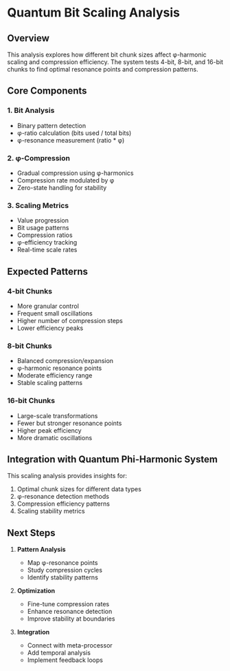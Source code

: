 # Quantum Bit Scaling Analysis

## Overview
This analysis explores how different bit chunk sizes affect φ-harmonic scaling and compression efficiency. The system tests 4-bit, 8-bit, and 16-bit chunks to find optimal resonance points and compression patterns.

## Core Components

### 1. Bit Analysis
- Binary pattern detection
- φ-ratio calculation (bits used / total bits)
- φ-resonance measurement (ratio * φ)

### 2. φ-Compression
- Gradual compression using φ-harmonics
- Compression rate modulated by φ
- Zero-state handling for stability

### 3. Scaling Metrics
- Value progression
- Bit usage patterns
- Compression ratios
- φ-efficiency tracking
- Real-time scale rates

## Expected Patterns

### 4-bit Chunks
- More granular control
- Frequent small oscillations
- Higher number of compression steps
- Lower efficiency peaks

### 8-bit Chunks
- Balanced compression/expansion
- φ-harmonic resonance points
- Moderate efficiency range
- Stable scaling patterns

### 16-bit Chunks
- Large-scale transformations
- Fewer but stronger resonance points
- Higher peak efficiency
- More dramatic oscillations

## Integration with Quantum Phi-Harmonic System

This scaling analysis provides insights for:
1. Optimal chunk sizes for different data types
2. φ-resonance detection methods
3. Compression efficiency patterns
4. Scaling stability metrics

## Next Steps

1. **Pattern Analysis**
   - Map φ-resonance points
   - Study compression cycles
   - Identify stability patterns

2. **Optimization**
   - Fine-tune compression rates
   - Enhance resonance detection
   - Improve stability at boundaries

3. **Integration**
   - Connect with meta-processor
   - Add temporal analysis
   - Implement feedback loops
